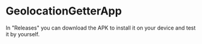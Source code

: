# GeolocationGetterApp
In "Releases" you can download the APK to install it on your device and test it by yourself.